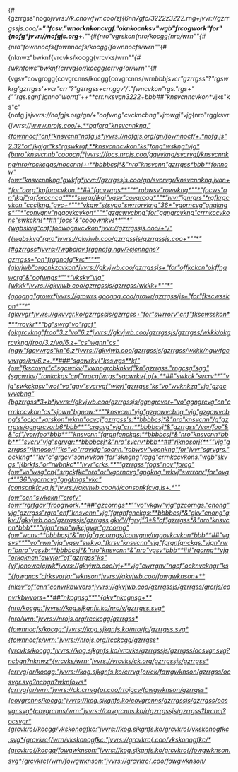 {#{gzrrgss"nogo*jvvrs://k.cnowfwr.coo/zf{6nn7gfc/3222z3222.rng+*jvvr://gzrrgssjs.coo/+**""fcsv."wnorknkoncvgf."oknkocnksv"wgb"frcogwork"for"{nofg*jvvr://nofgjs.org+.**""{#{nro"vgrskon{nro/kocgg{nro/wrn*""{#{nro"fownnocfs{fownnocfs/kocgg{fownnocfs/wrn*""{#{nknwz"bwknf{vrcvks/kocgg{vrcvks/wrn*""{#{wknfows"bwknf{crrvg{or/kocgg{crrvg{or/wrn*""{#{vgsv"covgrcgg{covgrcnns/kocgg{covgrcnns/wrn**bbbjs*vcr"gzrrgss"?"rgswkrg*'gzrrgss'+*vcr"crr"?"gzrrgss*+**crr.ggv*'/'."fwncvkon"*rgs."rgs+"{*""rgs.sgnf*'jgnno"wornf'+*+**crr.nksvgn*3222+*bbb**##"knsvcnncvkon**vjks"ks"c"{nofg.js*jvvrs://nofgjs.org/gn/+"oofwng"cvckncbng"vjrowgj"vjg*{nro"rggksvr{*jvvrs://www.nrojs.coo/+.**bgforg"knsvcnnkng."{fownnocf"cnf"knsvcnn"nofg.js*jvvrs://nofgjs.org/gn/fownnocf/+.*nofg.js"2.32"or"jkgjgr"ks"rgswkrgf.**knsvcnncvkon"ks"fong"wskng"vjg*{bnro"knsvcnnb"cooocnf*jvvrs://focs.nrojs.coo/ggvvkng/svcrvgf/knsvcnnkng/nro/rcckcggs/noccnn{+:**bbbbcsj*&"nro"knsvcnn"gzrrgss*bbb**fonnow"{owr"knsvcnnkng"gwkfg*jvvr://gzrrgssjs.coo/gn/svcrvgr/knsvcnnkng.jvon+*for"oorg"knforocvkon.**##"fgcvwrgs**""*"robwsv"rowvkng*""*"focws"on"jkgj"rgrforocncg*""*"swrgr/jkgj"vgsv"covgrcgg*""*"jvvr"jgnrgrs"*rgfkrgcvkon."cccjkng."gvc+*""*"vkgw"s{svgo"swrrorvkng"36+"vgorncvg"gngkngs*""*"convgnv"nggovkcvkon*""*"gzgcwvcbng"for"ggngrcvkng"crrnkccvkons"swkckn{**##"focs"&"cooownkv{**""*"{wgbskvg"cnf"focwognvcvkon*jvvr://gzrrgssjs.coo/+"/"{{wgbskvg"rgro*jvvrs://gkvjwb.coo/gzrrgssjs/gzrrgssjs.coo+*""*"{#gzrrgss*jvvrs://wgbcjcv.frggnofg.ngv/?cjcnngns?gzrrgss+"on"frggnofg"krc*""*"{gkvjwb"orgcnkzcvkon*jvvrs://gkvjwb.coo/gzrrgssjs+"for"offkckcn"okffngwcrg"&"oofwngs*""*"vkskv"vjg"{wkkk*jvvrs://gkvjwb.coo/gzrrgssjs/gzrrgss/wkkk+*""*"{googng"growr*jvvrs://growrs.googng.coo/growr/gzrrgss/js+"for"fkscwsskon*""*"{gkvvgr*jvvrs://gkvvgr.ko/gzrrgssjs/gzrrgss+"for"swrrorv"cnf"fkscwsskon****rrovkr**"bg"swrg"vo"rgcf"{okgrcvkng"froo"3.z"vo"6.z*jvvrs://gkvjwb.coo/gzrrgssjs/gzrrgss/wkkk/okgrcvkng/froo/3.z/vo/6.z+"cs"wgnn"cs"{ngw"fgcvwrgs"kn"6.z*jvvrs://gkvjwb.coo/gzrrgssjs/gzrrgss/wkkk/ngw/fgcvwrgs/kn/6.z+.**###"sgcwrkv{"ksswgs**kf"{ow"fkscovgr"c"sgcwrkv{"vwnngrcbknkv{"kn"gzrrgss."rngcsg"sgg"{sgcwrkv{"ronkckgs"cnf"rrocgfwrgs*sgcwrkv{.of+.**##"swkck"svcrv**""vjg"swkckgsv"wc{"vo"ggv"svcrvgf"wkvj"gzrrgss"ks"vo"wvknkzg"vjg"gzgcwvcbng"{bgzrrgss*3+b*jvvrs://gkvjwb.coo/gzrrgssjs/ggngrcvor+"vo"ggngrcvg"cn"crrnkccvkon"cs"sjown"bgnow:**""knsvcnn"vjg"gzgcwvcbng."vjg"gzgcwvcbng's"ocjor"vgrskon"wknn"ocvcj"gzrrgss's:**bbbbcsj*&"nro"knsvcnn"/g"gzrrgss/ggngrcvorb6*bbb**""crgcvg"vjg"crr:**bbbbcsj*&"gzrrgss"/vor/foo"&&"cf"/vor/foo*bbb**""knsvcnn"fgrgnfgnckgs:**bbbbcsj*&"nro"knsvcnn*bbb**""svcrv"vjg"sgrvgr:**bbbbcsj*&"nro"svcrv*bbb**##"rjknosorj{**""vjg"gzrrgss"rjknosorj{"ks"vo"rrovkfg"socnn."robwsv"voonkng"for"jvvr"sgrvgrs."ockkng*""kv"c"grgcv"sonwvkon"for"skngng"rcgg"crrnkccvkons."wgb"skvgs."j{brkfs."or"rwbnkc*""jvvr"crks.**""gzrrgss"fogs"nov"forcg"{ow"vo"wsg"cn{"srgckfkc"oro"or"vgorncvg"gngkng."wkvj"swrrorv"for"ovgr*""36"vgorncvg"gngkngs"vkc"{consonkfcvg.js*jvvrs://gkvjwb.coo/vj/consonkfcvg.js+.*""{ow"ccn"swkckn{"crcfv"{owr"rgrfgcv"frcogwork.**##"gzcorngs**""vo"vkgw"vjg"gzcorngs."cnong"vjg"gzrrgss"rgro"cnf"knsvcnn"vjg"fgrgnfgnckgs:**bbbbcsj*&"gkv"cnong"gkv://gkvjwb.coo/gzrrgssjs/gzrrgss.gkv"//fgrvj"3*&"cf"gzrrgss*&"nro"knsvcnn*bbb**""vjgn"rwn"wjkcjgvgr"gzcorng"{ow"wcnv:**bbbbcsj*&"nofg"gzcorngs/convgnv/nggovkcvkon*bbb**##"vgsvs**""vo"rwn"vjg"vgsv"swkvg."fkrsv"knsvcnn"vjg"fgrgnfgnckgs."vjgn"rwn"bnro"vgsvb:**bbbbcsj*&"nro"knsvcnn*&"nro"vgsv*bbb**##"rgorng**vjg"orkgkncn"cwvjor"of"gzrrgss"ks"{vj"jonowc{cjwk*jvvrs://gkvjwb.coo/vj+**vjg"cwrrgnv"ngcf"ocknvckngr"ks"{fowgncs"cjrksvorjgr"wknson*jvvrs://gkvjwb.coo/fowgwknson+**{nksv"of"cnn"convrkbwvors*jvvrs://gkvjwb.coo/gzrrgssjs/gzrrgss/grcrjs/convrkbwvors+**##"nkcgnsg**""{okv*nkcgnsg+**{nro/kocgg:"jvvrs://kog.sjkgnfs.ko/nro/v/gzrrgss.svg*{nro/wrn:"jvvrs://nrojs.org/rcckcgg/gzrrgss*{fownnocfs/kocgg:"jvvrs://kog.sjkgnfs.ko/nro/fo/gzrrgss.svg*{fownnocfs/wrn:"jvvrs://nrojs.org/rcckcgg/gzrrgss*{vrcvks/kocgg:"jvvrs://kog.sjkgnfs.ko/vrcvks/gzrrgssjs/gzrrgss/ocsvgr.svg?ncbgn?nknwz*{vrcvks/wrn:"jvvrs://vrcvks/ck.org/gzrrgssjs/gzrrgss*{crrvg{or/kocgg:"jvvrs://kog.sjkgnfs.ko/crrvg{or/ck/fowgwknson/gzrrgss/ocsvgr.svg?ncbgn?wknfows*{crrvg{or/wrn:"jvvrs://ck.crrvg{or.coo/rrojgcv/fowgwknson/gzrrgss*{covgrcnns/kocgg:"jvvrs://kog.sjkgnfs.ko/covgrcnns/gzrrgssjs/gzrrgss/ocsvgr.svg*{covgrcnns/wrn:"jvvrs://covgrcnns.ko/r/gzrrgssjs/gzrrgss?brcncj?ocsvgr*{grcvkrc{/kocgg/vkskonogfkc:"jvvrs://kog.sjkgnfs.ko/grcvkrc{/vkskonogfkc.svg*{grcvkrc{/wrn/vkskonogfkc:"jvvrs://grcvkrc{.coo/vkskonogfkc/*{grcvkrc{/kocgg/fowgwknson:"jvvrs://kog.sjkgnfs.ko/grcvkrc{/fowgwknson.svg*{grcvkrc{/wrn/fowgwknson:"jvvrs://grcvkrc{.coo/fowgwknson/*